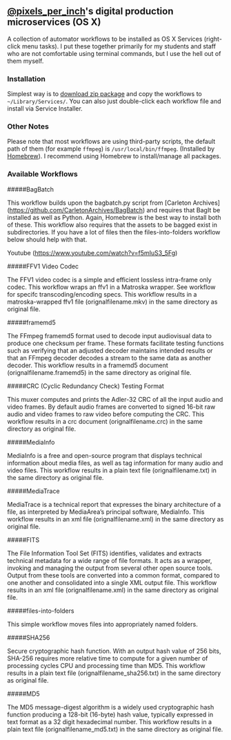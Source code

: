 ## [@pixels_per_inch](https://twitter.com/pixels_per_inch)'s digital production microservices (OS X)

A collection of automator workflows to be installed as OS X Services (right-click menu tasks). I put these together primarily for my students and staff who are not comfortable using terminal commands, but I use the hell out of them myself.

### Installation

Simplest way is to [download zip package](https://github.com/tvc15brian/dpu-microservices/archive/master.zip) and copy the workflows to `~/Library/Services/`. You can also just double-click each workflow file and install via Service Installer.

### Other Notes

Please note that most workflows are using third-party scripts, the default path of them (for example `ffmpeg`) is `/usr/local/bin/ffmpeg`. (Installed by [Homebrew](http://brew.sh/)). I recommend using Homebrew to install/manage all packages.

### Available Workflows
#####BagBatch 

This workflow builds upon the bagbatch.py script from [Carleton Archives] (https://github.com/CarletonArchives/BagBatch) and requires that BagIt be installed as well as Python. Again, Homebrew is the best way to install both of these. This workflow also requires that the assets to be bagged exist in subdirectories. If you have a lot of files then the files-into-folders workflow below should help with that. 

Youtube (https://www.youtube.com/watch?v=f5mIuS3_5Fg)

#####FFV1 Video Codec 

The FFV1 video codec is a simple and efficient lossless intra-frame only codec. This workflow wraps an ffv1 in a Matroska wrapper. See workflow for specifc transcoding/encoding specs. This workflow results in a matroska-wrapped ffv1 file (orignalfilename.mkv) in the same directory as original file.

#####framemd5

The FFmpeg ​framemd5 format used to decode input audiovisual data to produce one checksum per frame. These formats facilitate testing functions such as verifying that an adjusted decoder maintains intended results or that an FFmpeg decoder decodes a stream to the same data as another decoder. This workflow results in a framemd5 document (orignalfilename.framemd5) in the same directory as original file.


#####CRC (Cyclic Redundancy Check) Testing Format

This muxer computes and prints the Adler-32 CRC of all the input audio and video frames. By default audio frames are converted to signed 16-bit raw audio and video frames to raw video before computing the CRC. This workflow results in a crc document (orignalfilename.crc) in the same directory as original file.


#####MediaInfo

MediaInfo is a free and open-source program that displays technical information about media files, as well as tag information for many audio and video files. This workflow results in a plain text file (orignalfilename.txt) in the same directory as original file.


#####MediaTrace

MediaTrace is a technical report that expresses the binary architecture of a file, as interpreted by MediaArea’s principal software, MediaInfo. This workflow results in an xml file (orignalfilename.xml) in the same directory as original file.


#####FITS

The File Information Tool Set (FITS) identifies, validates and extracts technical metadata for a wide range of file formats. It acts as a wrapper, invoking and managing the output from several other open source tools. Output from these tools are converted into a common format, compared to one another and consolidated into a single XML output file. This workflow results in an xml file (orignalfilename.xml) in the same directory as original file.

#####files-into-folders

This simple workflow moves files into appropriately named folders. 


#####SHA256

Secure cryptographic hash function. With an output hash value of 256 bits, SHA-256 requires more relative time to compute for a given number of processing cycles CPU and processing time than MD5. This workflow results in a plain text file (orignalfilename_sha256.txt) in the same directory as original file.


#####MD5

The MD5 message-digest algorithm is a widely used cryptographic hash function producing a 128-bit (16-byte) hash value, typically expressed in text format as a 32 digit hexadecimal number. This workflow results in a plain text file (orignalfilename_md5.txt) in the same directory as original file.

